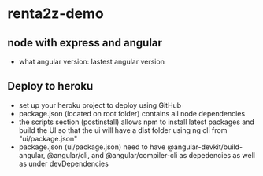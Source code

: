# renta2z-demo
## node with express and angular
- what angular version: lastest angular version
## Deploy to heroku
- set up your heroku project to deploy using GitHub
- package.json (located on root folder) contains all node dependencies
- the scripts section (postinstall) allows npm to install latest packages and build the UI so that the ui will have a dist folder using ng cli from "ui/package.json"
- package.json (ui/package.json) need to have @angular-devkit/build-angular, @angular/cli, and @angular/compiler-cli as depedencies as well as under devDependencies
